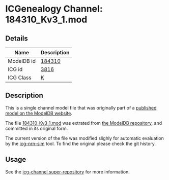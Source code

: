 # ICGenealogy Channel: 184310\_Kv3\_1.mod

## Details

Name | Description
---- | -----------
ModelDB id | [184310](http://senselab.med.yale.edu/ModelDB/ShowModel.cshtml?model=184310)
ICG id | [3816](http://icg.neurotheory.ox.ac.uk/channels/1/3816)
ICG Class | [K](http://icg.neurotheory.ox.ac.uk/channels/1)

## Description

This is a single channel model file that was originally part of a [published model on the ModelDB website](http://senselab.med.yale.edu/mModelDB/ShowModel.cshtml?model=184310).


The file [184310\_Kv3\_1.mod](184310_Kv3_1.mod) was extrated from [the ModelDB repository](http://senselab.med.yale.edu/ModelDB/ShowModel.cshtml?model=184310), and committed in its original form.

The current version of the file was modified slighly for automatic evaluation by the [icg-nrn-sim](https://github.com/icgenealogy/icg-nrn-sim) tool. To find the original please check the git history.


## Usage

See the [icg-channel super-repository](https://github.com/icgenealogy/icg-channels) for more information.